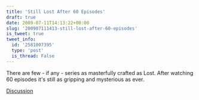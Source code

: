 ```yaml
---
title: 'Still Lost After 60 Episodes'
draft: true
date: 2009-07-11T14:13:22+00:00
slug: '200907111413-still-lost-after-60-episodes'
is_tweet: true
tweet_info:
  id: '2581007395'
  type: 'post'
  is_thread: False
---
```




There are few - if any - series as masterfully crafted as Lost. After watching 60 episodes it's still as gripping and mysterious as ever.

[Discussion](https://x.com/sytelus/status/2581007395)
